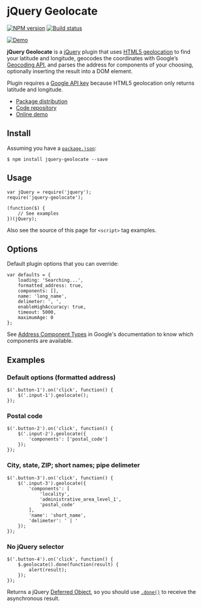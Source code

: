 # jQuery Geolocate

[![NPM version](https://badge.fury.io/js/jquery-geolocate.svg)](https://www.npmjs.com/package/jquery-geolocate) [![Build status](https://travis-ci.org/richardcornish/jquery-geolocate.svg?branch=master)](https://travis-ci.org/richardcornish/jquery-geolocate)

[![Demo](https://richardcornish.github.io/jquery-geolocate/img/map.min.png)](https://richardcornish.github.io/jquery-geolocate/)

**jQuery Geolocate** is a [jQuery](https://jquery.com/) plugin that uses [HTML5 geolocation](https://developer.mozilla.org/en-US/docs/Web/API/Geolocation/Using_geolocation)
to find your latitude and longitude, geocodes the coordinates with
Google’s [Geocoding API](https://developers.google.com/maps/documentation/geocoding/start), and parses the address for components of your
choosing, optionally inserting the result into a DOM element.

Plugin requires a [Google API key](https://developers.google.com/maps/documentation/geocoding/get-api-key) because HTML5 geolocation only
returns latitude and longitude.

- [Package distribution](https://www.npmjs.com/package/jquery-geolocate)
- [Code repository](https://github.com/richardcornish/jquery-geolocate)
- [Online demo](https://richardcornish.github.io/jquery-geolocate/)

## Install

Assuming you have a [`package.json`](https://docs.npmjs.com/files/package.json):

```
$ npm install jquery-geolocate --save
```

## Usage

```
var jQuery = require('jquery');
require('jquery-geolocate');

(function($) {
    // See examples
})(jQuery);
```

Also see the source of this page for `<script>` tag examples.

## Options

Default plugin options that you can override:

```
var defaults = {
    loading: 'Searching...',
    formatted_address: true,
    components: [],
    name: 'long_name',
    delimeter: ', ',
    enableHighAccuracy: true,
    timeout: 5000,
    maximumAge: 0
};
```

See [Address Component Types](https://developers.google.com/maps/documentation/geocoding/intro#Types) in Google's documentation to know which components are available.

## Examples

### Default options (formatted address)

```
$('.button-1').on('click', function() {
    $('.input-1').geolocate();
});
```

### Postal code

```
$('.button-2').on('click', function() {
    $('.input-2').geolocate({
        'components': ['postal_code']
    });
});
```

### City, state, ZIP; short names; pipe delimeter

```
$('.button-3').on('click', function() {
    $('.input-3').geolocate({
        'components': [
            'locality',
            'administrative_area_level_1',
            'postal_code'
        ],
        'name': 'short_name',
        'delimeter': ' | '
    });
});
```

### No jQuery selector

```
$('.button-4').on('click', function() {
    $.geolocate().done(function(result) {
        alert(result);
    });
});
```

Returns a jQuery [Deferred Object](https://api.jquery.com/category/deferred-object/), so you should use [`.done()`](https://api.jquery.com/deferred.done/) to receive the asynchronous result.